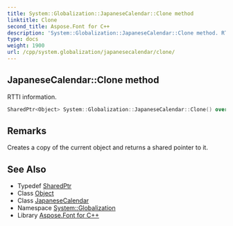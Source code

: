 ```yaml
---
title: System::Globalization::JapaneseCalendar::Clone method
linktitle: Clone
second_title: Aspose.Font for C++
description: 'System::Globalization::JapaneseCalendar::Clone method. RTTI information in C++.'
type: docs
weight: 1900
url: /cpp/system.globalization/japanesecalendar/clone/
---
```

## JapaneseCalendar::Clone method


RTTI information.

```cpp
SharedPtr<Object> System::Globalization::JapaneseCalendar::Clone() override
```

## Remarks


Creates a copy of the current object and returns a shared pointer to it. 
## See Also

* Typedef [SharedPtr](../../../system/sharedptr/)
* Class [Object](../../../system/object/)
* Class [JapaneseCalendar](../)
* Namespace [System::Globalization](../../)
* Library [Aspose.Font for C++](../../../)
